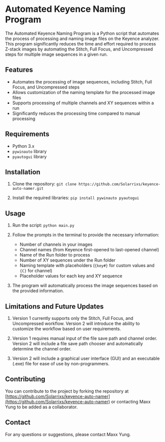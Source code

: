 # Automated Keyence Naming Program

The Automated Keyence Naming Program is a Python script that automates the process of processing and naming image files on the Keyence analyzer. This program significantly reduces the time and effort required to process Z-stack images by automating the Stitch, Full Focus, and Uncompressed steps for multiple image sequences in a given run.

## Features

- Automates the processing of image sequences, including Stitch, Full Focus, and Uncompressed steps
- Allows customization of the naming template for the processed image files
- Supports processing of multiple channels and XY sequences within a run
- Significantly reduces the processing time compared to manual processing

## Requirements

- Python 3.x
- `pywinauto` library
- `pyautogui` library

## Installation

1. Clone the repository:
   `git clone https://github.com/Solarrixs/keyence-auto-namer.git`

2. Install the required libraries:
   `pip install pywinauto pyautogui`

## Usage

1. Run the script:
   `python main.py`

2. Follow the prompts in the terminal to provide the necessary information:
   - Number of channels in your images
   - Channel names (from Keyence first-opened to last-opened channel)
   - Name of the Run folder to process
   - Number of XY sequences under the Run folder
   - Naming template with placeholders (`{key#}` for custom values and `{C}` for channel)
   - Placeholder values for each key and XY sequence

3. The program will automatically process the image sequences based on the provided information.

## Limitations and Future Updates

1. Version 1 currently supports only the Stitch, Full Focus, and Uncompressed workflow. Version 2 will introduce the ability to customize the workflow based on user requirements.

2. Version 1 requires manual input of the file save path and channel order. Version 2 will include a file save path chooser and automatically determine the channel order.

3. Version 2 will include a graphical user interface (GUI) and an executable (.exe) file for ease of use by non-programmers.

## Contributing

You can contribute to the project by forking the repository at [https://github.com/Solarrixs/keyence-auto-namer](https://github.com/Solarrixs/keyence-auto-namer) or contacting Maxx Yung to be added as a collaborator.

## Contact

For any questions or suggestions, please contact Maxx Yung.